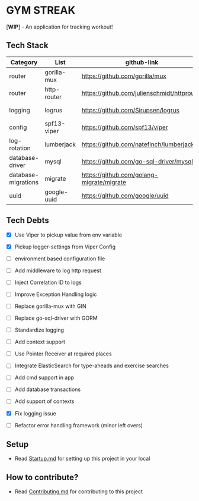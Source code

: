 # GYM STREAK
[**WIP**] - An application for tracking workout!

## Tech Stack

| Category            | List        | github-link                                 | links | go command                                    |
|---------------------|-------------|---------------------------------------------|-------|-----------------------------------------------|
| router              | gorilla-mux | https://github.com/gorilla/mux              | -     | go get -u github.com/gorilla/mux              |
| router              | http-router | https://github.com/julienschmidt/httprouter | -     | go get -u github.com/julienschmidt/httprouter |
| logging             | logrus      | https://github.com/Sirupsen/logrus          | -     | go get -u github.com/sirupsen/logrus          |
| config              | spf13-viper | https://github.com/spf13/viper              | -     | go get github.com/spf13/viper                 |
| log-rotation        | lumberjack  | https://github.com/natefinch/lumberjack     | -     |                                               |
| database-driver     | mysql       | https://github.com/go-sql-driver/mysql      | -     | go get github.com/go-sql-driver/mysql         |
| database-migrations | migrate     | https://github.com/golang-migrate/migrate   | -     | go get github.com/go-sql-driver/mysql         |
| uuid                | google-uuid | https://github.com/google/uuid              | -     | go get github.com/google/uuid                 |



## Tech Debts
- [x] Use Viper to pickup value from env variable 
- [x] Pickup logger-settings from Viper Config
- [ ] environment based configuration file
- [ ] Add middleware to log http request
- [ ] Inject Correlation ID to logs
- [ ] Improve Exception Handling logic
- [ ] Replace gorilla-mux with GIN
- [ ] Replace go-sql-driver with GORM
- [ ] Standardize logging
- [ ] Add context support
- [ ] Use Pointer Receiver at required places
- [ ] Integrate ElasticSearch for type-aheads and exercise searches
- [ ] Add cmd support in app
- [ ] Add database transactions
- [ ] Add support of contexts
- [x] Fix logging issue
- [ ] Refactor error handling framework (minor left overs)



## Setup
* Read [Startup.md](Startup.md) for setting up this project in your local

## How to contribute?
* Read [Contributing.md](Contributing.md) for contributing to this project


